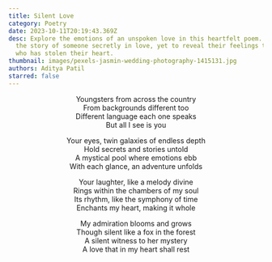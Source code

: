 ```yaml
---
title: Silent Love
category: Poetry
date: 2023-10-11T20:19:43.369Z
desc: Explore the emotions of an unspoken love in this heartfelt poem. Dive into
  the story of someone secretly in love, yet to reveal their feelings to the one
  who has stolen their heart.
thumbnail: images/pexels-jasmin-wedding-photography-1415131.jpg
authors: Aditya Patil
starred: false
---
```

<!--StartFragment-->

<p style="text-align: center;align:center;">Youngsters from across the country<br>From backgrounds different too<br>Different language each one speaks<br>But all I see is you</p>

<p style="text-align: center;align:center;">Your eyes, twin galaxies of endless depth<br>Hold secrets and stories untold<br>A mystical pool where emotions ebb<br>With each glance, an adventure unfolds</p>

<p style="text-align: center;align:center;">Your laughter, like a melody divine<br>Rings within the chambers of my soul<br>Its rhythm, like the symphony of time<br>Enchants my heart, making it whole</p>

<p style="text-align: center;align:center;">My admiration blooms and grows<br>Though silent like a fox in the forest<br>A silent witness to her mystery<br>A love that in my heart shall rest</p>

<!--EndFragment-->